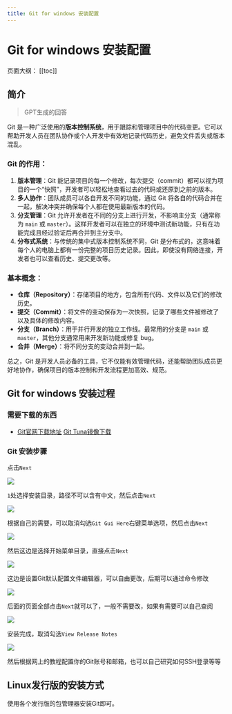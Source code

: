 ```yaml
---
title: Git for windows 安装配置
---
```

# Git for windows 安装配置

页面大纲：
[[toc]]

## 简介

>GPT生成的回答

Git 是一种广泛使用的**版本控制系统**，用于跟踪和管理项目中的代码变更。它可以帮助开发人员在团队协作或个人开发中有效地记录代码历史，避免文件丢失或版本混乱。

### Git 的作用：
1. **版本管理**：Git 能记录项目的每一个修改，每次提交（commit）都可以视为项目的一个“快照”，开发者可以轻松地查看过去的代码或还原到之前的版本。
2. **多人协作**：团队成员可以各自开发不同的功能，通过 Git 将各自的代码合并在一起，解决冲突并确保每个人都在使用最新版本的代码。
3. **分支管理**：Git 允许开发者在不同的分支上进行开发，不影响主分支（通常称为 `main` 或 `master`）。这样开发者可以在独立的环境中测试新功能，只有在功能完成且经过验证后再合并到主分支中。
4. **分布式系统**：与传统的集中式版本控制系统不同，Git 是分布式的，这意味着每个人的电脑上都有一份完整的项目历史记录。因此，即使没有网络连接，开发者也可以查看历史、提交更改等。

### 基本概念：
- **仓库（Repository）**：存储项目的地方，包含所有代码、文件以及它们的修改历史。
- **提交（Commit）**：将文件的变动保存为一次快照，记录了哪些文件被修改了以及具体的修改内容。
- **分支（Branch）**：用于并行开发的独立工作线。最常用的分支是 `main` 或 `master`，其他分支通常用来开发新功能或修复 bug。
- **合并（Merge）**：将不同分支的变动合并到一起。

总之，Git 是开发人员必备的工具，它不仅能有效管理代码，还能帮助团队成员更好地协作，确保项目的版本控制和开发流程更加高效、规范。

## Git for windows 安装过程

### 需要下载的东西

- [Git官网下载地址](https://git-scm.com/) [Git Tuna镜像下载](https://mirror.tuna.tsinghua.edu.cn/github-release/git-for-windows/git/LatestRelease/)

### Git 安装步骤

点击`Next`

![](images/vscode/git-install-1.png)

`1`处选择安装目录，路径不可以含有中文，然后点击`Next`

![](images/vscode/git-install-2.png)

根据自己的需要，可以取消勾选`Git Gui Here`右键菜单选项，然后点击`Next`

![](images/vscode/git-install-3.png)

然后这边是选择开始菜单目录，直接点击`Next`

![](images/vscode/git-install-4.png)

这边是设置Git默认配置文件编辑器，可以自由更改，后期可以通过命令修改

![](images/vscode/git-install-5.png)

后面的页面全部点击`Next`就可以了，一般不需要改，如果有需要可以自己查阅

![](images/vscode/git-install-6.png)

安装完成，取消勾选`View Release Notes`

![](images/vscode/git-install-7.png)

然后根据网上的教程配置你的Git账号和邮箱，也可以自己研究如何SSH登录等等

## Linux发行版的安装方式

使用各个发行版的包管理器安装Git即可。
